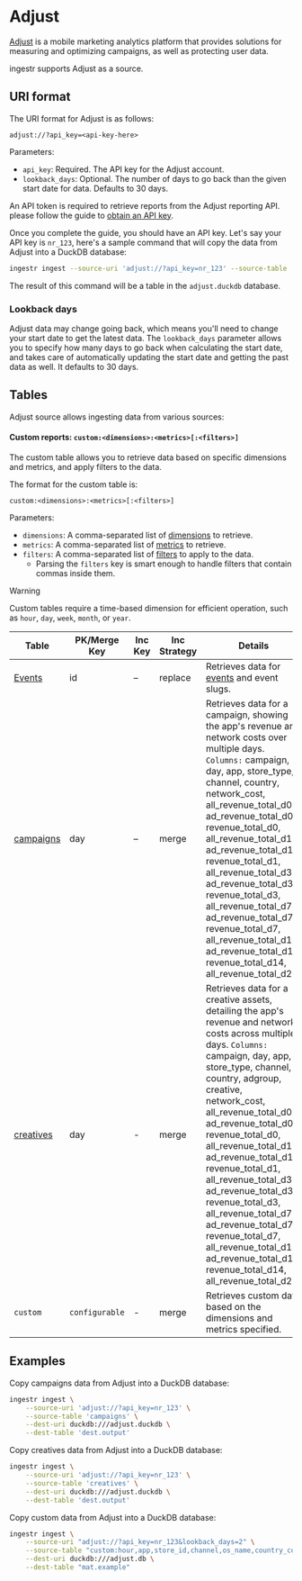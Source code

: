 # Adjust

[Adjust](https://www.adjust.com/) is a mobile marketing analytics platform that provides solutions for measuring and optimizing campaigns, as well as protecting user data.

ingestr supports Adjust as a source.

## URI format

The URI format for Adjust is as follows:

```plaintext
adjust://?api_key=<api-key-here>
```
Parameters:
- `api_key`: Required. The API key for the Adjust account.
- `lookback_days`: Optional. The number of days to go back than the given start date for data. Defaults to 30 days.

An API token is required to retrieve reports from the Adjust reporting API. please follow the guide to [obtain an API key](https://dev.adjust.com/en/api/rs-api/authentication/).

Once you complete the guide, you should have an API key. Let's say your API key is `nr_123`, here's a sample command that will copy the data from Adjust into a DuckDB database:

```sh
ingestr ingest --source-uri 'adjust://?api_key=nr_123' --source-table 'campaigns' --dest-uri duckdb:///adjust.duckdb --dest-table 'adjust.output'
```

The result of this command will be a table in the `adjust.duckdb` database.

### Lookback days

Adjust data may change going back, which means you'll need to change your start date to get the latest data. The `lookback_days` parameter allows you to specify how many days to go back when calculating the start date, and takes care of automatically updating the start date and getting the past data as well. It defaults to 30 days.

## Tables
Adjust source allows ingesting data from various sources:

#### Custom reports: `custom:<dimensions>:<metrics>[:<filters>]`

The custom table allows you to retrieve data based on specific dimensions and metrics, and apply filters to the data.

The format for the custom table is: 
```plaintext
custom:<dimensions>:<metrics>[:<filters>]
```

Parameters:
- `dimensions`: A comma-separated list of [dimensions](https://dev.adjust.com/en/api/rs-api/reports#dimensions) to retrieve.
- `metrics`: A comma-separated list of [metrics](https://dev.adjust.com/en/api/rs-api/reports#metrics) to retrieve.
- `filters`: A comma-separated list of [filters](https://dev.adjust.com/en/api/rs-api/reports#filters) to apply to the data.
  - Parsing the `filters` key is smart enough to handle filters that contain commas inside them.

> [!WARNING]
> Custom tables require a time-based dimension for efficient operation, such as `hour`, `day`, `week`, `month`, or `year`.

| Table           | PK/Merge Key | Inc Key | Inc Strategy | Details                                                                                                                                        |
| --------------- | ----------- | --------------- | ------------------- | ---------------------------------------------------------------------------------------------------------------------------------------------- |
| [Events](https://dev.adjust.com/en/api/rs-api/events)        | id | –  |        replace     | Retrieves data for [events](https://dev.adjust.com/en/api/rs-api/events/) and event slugs.              |                                        |
| [campaigns](https://dev.adjust.com/en/api/rs-api/reports) | day | –                | merge            | Retrieves data for a campaign, showing the app's revenue and network costs over multiple days. `Columns:` campaign, day, app, store_type, channel, country, network_cost, all_revenue_total_d0, ad_revenue_total_d0, revenue_total_d0, all_revenue_total_d1, ad_revenue_total_d1, revenue_total_d1, all_revenue_total_d3, ad_revenue_total_d3, revenue_total_d3, all_revenue_total_d7, ad_revenue_total_d7, revenue_total_d7, all_revenue_total_d14, ad_revenue_total_d14, revenue_total_d14, all_revenue_total_d21 |
| [creatives](https://dev.adjust.com/en/api/rs-api/reports)   | day | -     | merge  | Retrieves data for a creative assets, detailing the app's revenue and network costs across multiple days. `Columns:` campaign, day, app, store_type, channel, country, adgroup, creative, network_cost, all_revenue_total_d0, ad_revenue_total_d0, revenue_total_d0, all_revenue_total_d1, ad_revenue_total_d1, revenue_total_d1, all_revenue_total_d3, ad_revenue_total_d3, revenue_total_d3, all_revenue_total_d7, ad_revenue_total_d7, revenue_total_d7, all_revenue_total_d14, ad_revenue_total_d14, revenue_total_d14, all_revenue_total_d21 |
| `custom`   | `configurable` | -     | merge  | Retrieves custom data based on the dimensions and metrics specified.

 ## Examples

Copy campaigns data from Adjust into a DuckDB database:
```sh
ingestr ingest \
    --source-uri 'adjust://?api_key=nr_123' \
    --source-table 'campaigns' \
    --dest-uri duckdb:///adjust.duckdb \
    --dest-table 'dest.output'
```

Copy creatives data from Adjust into a DuckDB database:
```sh
ingestr ingest \
    --source-uri 'adjust://?api_key=nr_123' \
    --source-table 'creatives' \
    --dest-uri duckdb:///adjust.duckdb \
    --dest-table 'dest.output'
```

Copy custom data from Adjust into a DuckDB database:
```sh
ingestr ingest \
    --source-uri "adjust://?api_key=nr_123&lookback_days=2" \
    --source-table "custom:hour,app,store_id,channel,os_name,country_code,campaign_network,campaign_id_network,adgroup_network, adgroup_id_network,creative_network,creative_id_network:impressions,clicks,cost,network_cost,installs,ad_revenue,all_revenue" \
    --dest-uri duckdb:///adjust.db \
    --dest-table "mat.example"
```